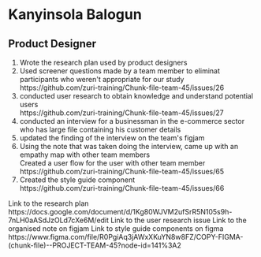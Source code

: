<h1>Kanyinsola Balogun</h1>
<h2>Product Designer</h2>
<ol>
   <li> Wrote the research plan used by product designers </li>
   <li> Used screener questions made by a team member to eliminat participants who weren't appropriate for our study </li> https://github.com/zuri-training/Chunk-file-team-45/issues/26
   <li> conducted user research to obtain knowledge and understand potential users </li> https://github.com/zuri-training/Chunk-file-team-45/issues/27
   <li> conducted an interview for a businessman in the e-commerce sector who has large file containing his customer details </li>
   <li> updated the finding of the interview on the team's figjam  </li>
   <li>Using the note that was taken doing the interview, came up with an empathy map with other team members </li
   <li> Created a user flow for the user with other team member </li> https://github.com/zuri-training/Chunk-file-team-45/issues/65
   <li> Created the style guide component </li>  https://github.com/zuri-training/Chunk-file-team-45/issues/66
  
  
  
  
  
</ol>
Link to the research plan https://docs.google.com/document/d/1Kg80WJVM2ufSrR5N105s9h-7nLH0aASdJzOLd7cXe6M/edit
Link to the user research issue
Link to the organised note on figjam 
Link to style guide components on figma https://www.figma.com/file/R0PgiAq3jAWxXKuYN8w8FZ/COPY-FIGMA-(chunk-file)--PROJECT-TEAM-45?node-id=141%3A2
